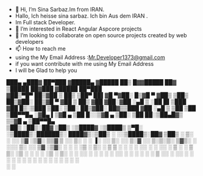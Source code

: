 - 👋 Hi, I’m Sina Sarbaz.Im from IRAN.
-    Hallo, Ich heisse sina sarbaz. Ich bin Aus dem IRAN .
-    Im Full stack Developer.
- 👀 I’m interested in React Angular Aspcore projects
- 💞️ I’m looking to collaborate on open source projects created by web developers
- 📫 How to reach me 
- using the My Email Address :Mr.Developer1373@gmail.com
- if you want contribute with me using My Email Address
- I will be Glad to help you 

 ███▄ ▄███▓ ██▀███     ▓█████▄ ▓█████ ██▒   █▓▓█████  ██▓     ▒█████   ██▓███  ▓█████  ██▀███  
▓██▒▀█▀ ██▒▓██ ▒ ██▒   ▒██▀ ██▌▓█   ▀▓██░   █▒▓█   ▀ ▓██▒    ▒██▒  ██▒▓██░  ██▒▓█   ▀ ▓██ ▒ ██▒
▓██    ▓██░▓██ ░▄█ ▒   ░██   █▌▒███   ▓██  █▒░▒███   ▒██░    ▒██░  ██▒▓██░ ██▓▒▒███   ▓██ ░▄█ ▒
▒██    ▒██ ▒██▀▀█▄     ░▓█▄   ▌▒▓█  ▄  ▒██ █░░▒▓█  ▄ ▒██░    ▒██   ██░▒██▄█▓▒ ▒▒▓█  ▄ ▒██▀▀█▄  
▒██▒   ░██▒░██▓ ▒██▒   ░▒████▓ ░▒████▒  ▒▀█░  ░▒████▒░██████▒░ ████▓▒░▒██▒ ░  ░░▒████▒░██▓ ▒██▒
░ ▒░   ░  ░░ ▒▓ ░▒▓░    ▒▒▓  ▒ ░░ ▒░ ░  ░ ▐░  ░░ ▒░ ░░ ▒░▓  ░░ ▒░▒░▒░ ▒▓▒░ ░  ░░░ ▒░ ░░ ▒▓ ░▒▓░
░  ░      ░  ░▒ ░ ▒░    ░ ▒  ▒  ░ ░  ░  ░ ░░   ░ ░  ░░ ░ ▒  ░  ░ ▒ ▒░ ░▒ ░      ░ ░  ░  ░▒ ░ ▒░
░      ░     ░░   ░     ░ ░  ░    ░       ░░     ░     ░ ░   ░ ░ ░ ▒  ░░          ░     ░░   ░ 
       ░      ░           ░       ░  ░     ░     ░  ░    ░  ░    ░ ░              ░  ░   ░     
                        ░                 ░                                                    

